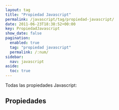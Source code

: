 ```yaml
---
layout: tag
title: "Propiedad Javascript"
permalink: /javascript/tag/propiedad-javascript/
date: 2011-06-23T18:38:52+00:00
key: PropiedadJavascript
show_date: false
pagination: 
  enabled: true
  tag: "propiedad javascript"
  permalink: /:num/    
sidebar:
  nav: javascript
aside:
  toc: true
---
```


Todas las propiedades Javascript:
<h2>Propiedades</h2>